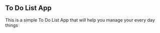 ## To Do List App

This is a simple To Do List App that will help you manage your every day things 
